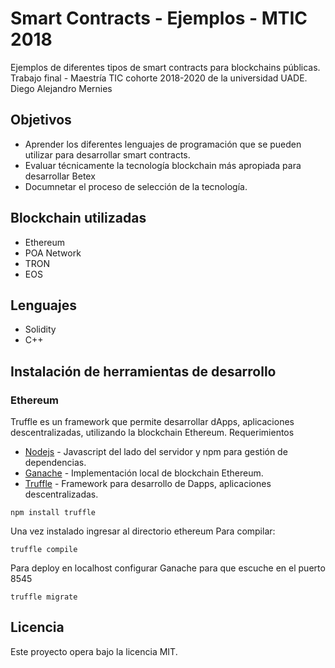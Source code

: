 # Smart Contracts - Ejemplos - MTIC 2018
Ejemplos de diferentes tipos de smart contracts para blockchains públicas. 
Trabajo final - Maestría TIC cohorte 2018-2020 de la universidad UADE.
Diego Alejandro Mernies

## Objetivos
* Aprender los diferentes lenguajes de programación que se pueden utilizar para desarrollar smart contracts.
* Evaluar técnicamente la tecnología blockchain más apropiada para desarrollar Betex
* Documnetar el proceso de selección de la tecnología.

## Blockchain utilizadas

* Ethereum
* POA Network
* TRON
* EOS

## Lenguajes

* Solidity
* C++

## Instalación de herramientas de desarrollo
### Ethereum
Truffle es un framework que permite desarrollar dApps, aplicaciones descentralizadas, utilizando
la blockchain Ethereum. 
Requerimientos
* [Nodejs](https://nodejs.org/) - Javascript del lado del servidor y npm para gestión de dependencias.
* [Ganache](https://truffleframework.com/ganache) - Implementación local de blockchain Ethereum.
* [Truffle](https://truffleframework.com/) - Framework para desarrollo de Dapps, aplicaciones descentralizadas.

```
npm install truffle
```
Una vez instalado ingresar al directorio ethereum
Para compilar:
```
truffle compile
```

Para deploy en localhost configurar Ganache para que escuche en el puerto 8545
```
truffle migrate 
```

## Licencia
Este proyecto opera bajo la licencia MIT.